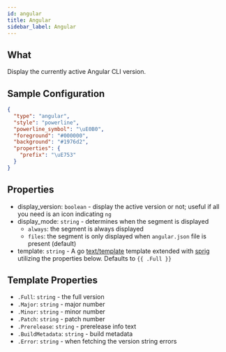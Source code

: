 ```yaml
---
id: angular
title: Angular
sidebar_label: Angular
---
```


## What

Display the currently active Angular CLI version.

## Sample Configuration

```json
{
  "type": "angular",
  "style": "powerline",
  "powerline_symbol": "\uE0B0",
  "foreground": "#000000",
  "background": "#1976d2",
  "properties": {
    "prefix": "\uE753"
  }
}
```

## Properties

- display_version: `boolean` - display the active version or not; useful if all you need is an icon indicating `ng`
- display_mode: `string` - determines when the segment is displayed
  - `always`: the segment is always displayed
  - `files`: the segment is only displayed when `angular.json` file is present (default)
- template: `string` - A go [text/template][go-text-template] template extended with [sprig][sprig] utilizing the
properties below. Defaults to `{{ .Full }}`

## Template Properties

- `.Full`: `string` - the full version
- `.Major`: `string` - major number
- `.Minor`: `string` - minor number
- `.Patch`: `string` - patch number
- `.Prerelease`: `string` - prerelease info text
- `.BuildMetadata`: `string` - build metadata
- `.Error`: `string` - when fetching the version string errors

[go-text-template]: https://golang.org/pkg/text/template/
[sprig]: https://masterminds.github.io/sprig/
